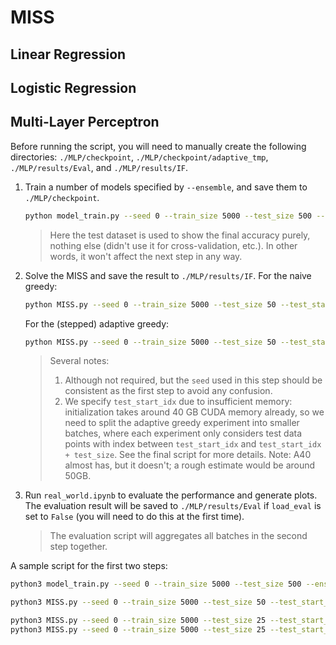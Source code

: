 # MISS

## Linear Regression

## Logistic Regression

## Multi-Layer Perceptron

Before running the script, you will need to manually create the following directories: `./MLP/checkpoint`, `./MLP/checkpoint/adaptive_tmp`, `./MLP/results/Eval`, and `./MLP/results/IF`.

1. Train a number of models specified by `--ensemble`, and save them to `./MLP/checkpoint`.
	```bash
	python model_train.py --seed 0 --train_size 5000 --test_size 500 --ensemble 5
	```
	>Here the test dataset is used to show the final accuracy purely, nothing else (didn't use it for cross-validation, etc.). In other words, it won't affect the next step in any way.
2. Solve the MISS and save the result to `./MLP/results/IF`. For the naive greedy:
	```bash
	python MISS.py --seed 0 --train_size 5000 --test_size 50 --test_start_idx 0 --ensemble 5 --k 50 --naive
	```
	For the (stepped) adaptive greedy:
	```bash
	python MISS.py --seed 0 --train_size 5000 --test_size 50 --test_start_idx 0 --ensemble 5 --k 50 --adaptive --warm_start --step 5
	```
	>Several notes:
	>1. Although not required, but the `seed` used in this step should be consistent as the first step to avoid any confusion.
	>2. We specify `test_start_idx` due to insufficient memory: initialization takes around 40 GB CUDA memory already, so we need to split the adaptive greedy experiment into smaller batches, where each experiment only considers test data points with index between `test_start_idx` and `test_start_idx + test_size`. See the final script for more details. Note: A40 almost has, but it doesn't; a rough estimate would be around 50GB.
3. Run `real_world.ipynb` to evaluate the performance and generate plots. The evaluation result will be saved to `./MLP/results/Eval` if `load_eval` is set to `False` (you will need to do this at the first time).
	>The evaluation script will aggregates all batches in the second step together.

A sample script for the first two steps:

```bash
python3 model_train.py --seed 0 --train_size 5000 --test_size 500 --ensemble 5

python3 MISS.py --seed 0 --train_size 5000 --test_size 50 --test_start_idx 0 --ensemble 5 --k 50

python3 MISS.py --seed 0 --train_size 5000 --test_size 25 --test_start_idx 0 --ensemble 5 --k 50 --adaptive --warm_start --step 5
python3 MISS.py --seed 0 --train_size 5000 --test_size 25 --test_start_idx 25 --ensemble 5 --k 50 --adaptive --warm_start --step 5
```